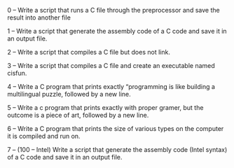 0 – Write a script that runs a C file through the preprocessor and save the result into another file

1 – Write a script that generate the assembly code of a C code and save it in an output file.

2 – Write a script that compiles a C file but does not link.

3 – Write a script that compiles a C file and create an executable named cisfun.

4 – Write a C program that prints exactly “programming is like building a multilingual puzzle, followed by a new line.

5 – Write a c program that prints exactly with proper gramer, but the outcome is a piece of art, followed by a new line.

6 – Write a C program that prints the size of various types on the computer it is compiled and run on.

7 – (100 – Intel) Write a script that generate the assembly code (Intel syntax) of a C code and save it in an output file.



